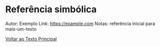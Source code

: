 # Referência simbólica
Autor: Exemplo
Link: https://example.com
Notas: referência inicial para mais-um-texto

[Voltar ao Texto Principal](../index.md)
